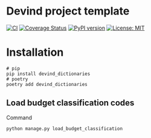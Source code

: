 # Devind project template

[![CI](https://github.com/devind-team/devind-django-dictionaries/workflows/Release/badge.svg)](https://github.com/devind-team/devind-django-dictionaries/actions)
[![Coverage Status](https://coveralls.io/repos/github/devind-team/devind-django-dictionaries/badge.svg?branch=main)](https://coveralls.io/github/devind-team/devind-django-dictionaries?branch=main)
[![PyPI version](https://badge.fury.io/py/devind-dictionaries.svg)](https://badge.fury.io/py/devind-dictionaries)
[![License: MIT](https://img.shields.io/badge/License-MIT-success.svg)](https://opensource.org/licenses/MIT)


# Installation
```shell
# pip
pip install devind_dictionaries
# poetry
poetry add devind_dictionaries
```

## Load budget classification codes

Command
```shell
python manage.py load_budget_classification
```